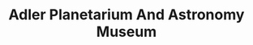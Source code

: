 ---
layout: repo
title: "Adler Planetarium And Astronomy Museum"
id: 15322
permalink: repos/15322/
---